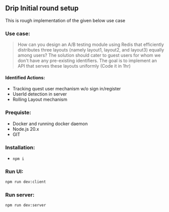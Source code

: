 



## Drip Initial round setup
This is rough implementation of the given below use case

### Use case:
> How can you design an A/B testing module using Redis that efficiently distributes three layouts (namely layout1, layout2, and layout3) equally among users? The solution should cater to guest users for whom we don't have any pre-existing identifiers. The goal is to implement an API that serves these layouts uniformly (Code it in 1hr)

#### Identified Actions: 
* Tracking quest user mechanism w/o sign in/register
* UserId detection in server
* Rolling Layout mechanism 

### Prequiste:
* Docker and running docker daemon
* Node.js 20.x
* GIT


### Installation:
* `npm i`

### Run UI:
```sh
npm run dev:client
```

### Run server:
```sh
npm run dev:server
```

